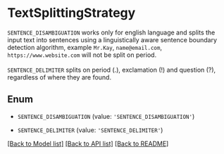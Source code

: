 # TextSplittingStrategy

`SENTENCE_DISAMBIGUATION` works only for english language and splits the input text into sentences using a linguistically aware sentence boundary detection algorithm, example `Mr.Kay`, `name@email.com`, `https://www.website.com` will not be split on period.<br><br> `SENTENCE_DELIMITER` splits on period (.), exclamation (!) and question (?), regardless of where they are found.

## Enum

* `SENTENCE_DISAMBIGUATION` (value: `'SENTENCE_DISAMBIGUATION'`)

* `SENTENCE_DELIMITER` (value: `'SENTENCE_DELIMITER'`)

[[Back to Model list]](../README.md#documentation-for-models) [[Back to API list]](../README.md#documentation-for-api-endpoints) [[Back to README]](../README.md)


